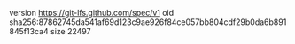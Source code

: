 version https://git-lfs.github.com/spec/v1
oid sha256:87862745da541af69d123c9ae926f84ce057bb804cdf29b0da6b891845f13ca4
size 22497
